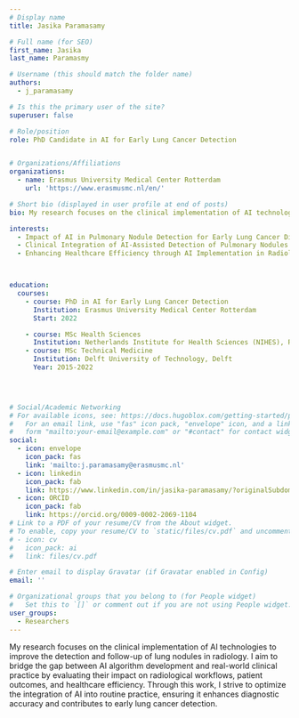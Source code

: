 ```yaml
---
# Display name
title: Jasika Paramasamy

# Full name (for SEO)
first_name: Jasika 
last_name: Paramasmy

# Username (this should match the folder name)
authors:
  - j_paramasamy

# Is this the primary user of the site?
superuser: false

# Role/position
role: PhD Candidate in AI for Early Lung Cancer Detection


# Organizations/Affiliations
organizations:
  - name: Erasmus University Medical Center Rotterdam
    url: 'https://www.erasmusmc.nl/en/'

# Short bio (displayed in user profile at end of posts)
bio: My research focuses on the clinical implementation of AI technologies to improve the detection and follow-up of lung nodules in radiology. I aim to bridge the gap between AI algorithm development and real-world clinical practice by evaluating their impact on radiological workflows, patient outcomes, and healthcare efficiency. Through this work, I strive to optimize the integration of AI into routine practice, ensuring it enhances diagnostic accuracy and contributes to early lung cancer detection.

interests:
  - Impact of AI in Pulmonary Nodule Detection for Early Lung Cancer Diagnosis
  - Clinical Integration of AI-Assisted Detection of Pulmonary Nodules 
  - Enhancing Healthcare Efficiency through AI Implementation in Radiology



education:
  courses:
    - course: PhD in AI for Early Lung Cancer Detection 
      Institution: Erasmus University Medical Center Rotterdam
      Start: 2022

    - course: MSc Health Sciences
      Institution: Netherlands Institute for Health Sciences (NIHES), Rotterdam
    - course: MSc Technical Medicine 
      Institution: Delft University of Technology, Delft 
      Year: 2015-2022

   


# Social/Academic Networking
# For available icons, see: https://docs.hugoblox.com/getting-started/page-builder/#icons
#   For an email link, use "fas" icon pack, "envelope" icon, and a link in the
#   form "mailto:your-email@example.com" or "#contact" for contact widget.
social:
  - icon: envelope
    icon_pack: fas
    link: 'mailto:j.paramasamy@erasmusmc.nl'
  - icon: linkedin
    icon_pack: fab
    link: https://www.linkedin.com/in/jasika-paramasamy/?originalSubdomain=nl 
  - icon: ORCID
    icon_pack: fab
    link: https://orcid.org/0009-0002-2069-1104   
# Link to a PDF of your resume/CV from the About widget.
# To enable, copy your resume/CV to `static/files/cv.pdf` and uncomment the lines below.
# - icon: cv
#   icon_pack: ai
#   link: files/cv.pdf

# Enter email to display Gravatar (if Gravatar enabled in Config)
email: ''

# Organizational groups that you belong to (for People widget)
#   Set this to `[]` or comment out if you are not using People widget.
user_groups:
  - Researchers
---
```

My research focuses on the clinical implementation of AI technologies to improve the detection and follow-up of lung nodules in radiology. I aim to bridge the gap between AI algorithm development and real-world clinical practice by evaluating their impact on radiological workflows, patient outcomes, and healthcare efficiency. Through this work, I strive to optimize the integration of AI into routine practice, ensuring it enhances diagnostic accuracy and contributes to early lung cancer detection.